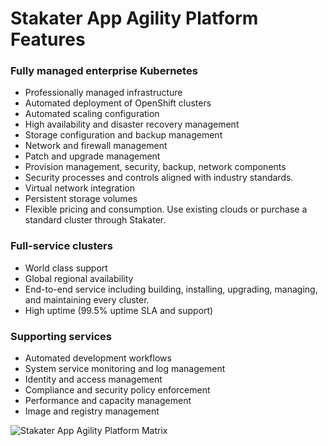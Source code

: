 # Stakater App Agility Platform Features

### Fully managed enterprise Kubernetes

- Professionally managed infrastructure
- Automated deployment of OpenShift clusters
- Automated scaling configuration
- High availability and disaster recovery management
- Storage configuration and backup management
- Network and firewall management
- Patch and upgrade management
- Provision management, security, backup, network components
- Security processes and controls aligned with industry standards.
- Virtual network integration
- Persistent storage volumes
- Flexible pricing and consumption. Use existing clouds or purchase a standard cluster through Stakater.

### Full-service clusters

- World class support
- Global regional availability
- End-to-end service including building, installing, upgrading, managing, and maintaining every cluster.
- High uptime (99.5% uptime SLA and support)

### Supporting services

- Automated development workflows
- System service monitoring and log management
- Identity and access management
- Compliance and security policy enforcement
- Performance and capacity management
- Image and registry management

![Stakater App Agility Platform Matrix](./images/image-1.jpg)
